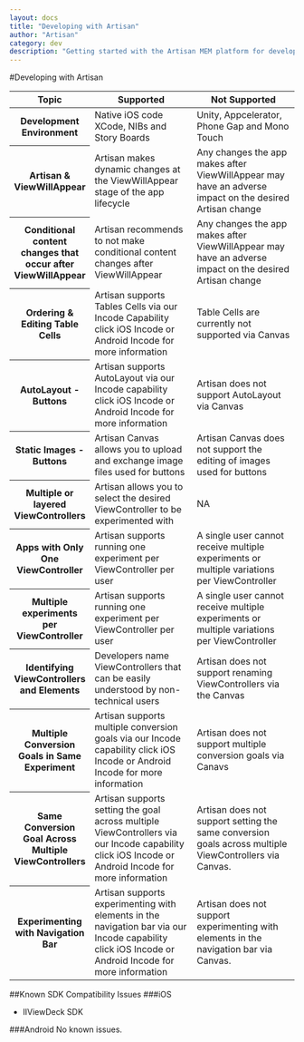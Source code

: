 ```yaml
---
layout: docs
title: "Developing with Artisan"
author: "Artisan"
category: dev
description: "Getting started with the Artisan MEM platform for developers."
---
```

#Developing with Artisan
<table>
  <colgroup>
    <col width="20%" />
    <col width="40%" />
    <col width="40%" />
  </colgroup>
  <thead>
    <tr>
      <th>Topic</th>
      <th>Supported</th>
      <th>Not Supported</th>
    </tr>
  </thead>
  <tbody>
    <tr>
      <th>Development Environment</th>
      <td>Native iOS code XCode, NIBs and Story Boards</td>
      <td>Unity, Appcelerator, Phone Gap and Mono Touch</td>
    </tr>
    <tr>
      <th>Artisan &amp; ViewWillAppear</th>
      <td>Artisan makes dynamic changes at the ViewWillAppear stage of the app lifecycle</td>
      <td>Any changes the app makes after ViewWillAppear may have an adverse impact on the desired Artisan change</td>
    </tr>
    <tr>
      <th>Conditional content changes that occur after ViewWillAppear</th>
      <td>Artisan recommends to not make conditional content changes after ViewWillAppear</td>
      <td>Any changes the app makes after ViewWillAppear may have an adverse impact on the desired Artisan change</td>
    </tr>
    <tr>
      <th>Ordering &amp; Editing Table Cells</th>
      <td>Artisan supports Tables Cells via our Incode Capability click iOS Incode or Android Incode for more information</td>
      <td>Table Cells are currently not supported via Canvas</td>
    </tr>
    <tr>
      <th>AutoLayout - Buttons</th>
      <td>Artisan supports AutoLayout via our Incode capability click iOS Incode or Android Incode for more information</td>
      <td>Artisan does not support AutoLayout via Canvas</td>
    </tr>
    <tr>
      <th>Static Images - Buttons</th>
      <td>Artisan Canvas allows you to upload and exchange image files used for buttons</td>
      <td>Artisan Canvas does not support the editing of images used for buttons</td>
    </tr>
    <tr>
      <th>Multiple or layered ViewControllers</th>
      <td>Artisan allows you to select the desired ViewController to be experimented with</td>
      <td>NA</td>
    </tr>
    <tr>
      <th>Apps with Only One ViewController</th>
      <td>Artisan supports running one experiment per ViewController per user</td>
      <td>A single user cannot receive multiple experiments or multiple variations per ViewController</td>
    </tr>
    <tr>
      <th>Multiple experiments per ViewController</th>
      <td>Artisan supports running one experiment per ViewController per user</td>
      <td>A single user cannot receive multiple experiments or multiple variations per ViewController</td>
    </tr>
    <tr>
      <th>Identifying ViewControllers and Elements</th>
      <td>Developers name ViewControllers that can be easily understood by non-technical users</td>
      <td>Artisan does not support renaming ViewControllers via the Canvas</td>
    </tr>
    <tr>
      <th>Multiple Conversion Goals in Same Experiment</th>
      <td>Artisan supports multiple conversion goals via our Incode capability click iOS Incode or Android Incode for more information</td>
      <td>Artisan does not support multiple conversion goals via Canavs </td>
    </tr>
    <tr>
      <th>Same Conversion Goal Across Multiple ViewControllers</th>
      <td>Artisan supports setting the goal across multiple ViewControllers via our Incode capability click iOS Incode or Android Incode for more information</td>
      <td>Artisan does not support setting the same conversion goals across multiple ViewControllers via Canvas.</td>
    </tr>
    <tr>
      <th>Experimenting with Navigation Bar</th>
      <td>Artisan supports experimenting with elements in the navigation bar via our Incode capability click iOS Incode or Android Incode for more information</td>
      <td>Artisan does not support experimenting with elements in the navigation bar via Canvas.</td>
    </tr>
  </tbody>
</table>
##Known SDK Compatibility Issues
###iOS

* IIViewDeck SDK


###Android
No known issues.
